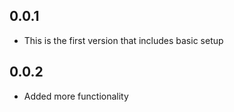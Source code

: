 ## 0.0.1

* This is the first version that includes basic setup

## 0.0.2

* Added more functionality
